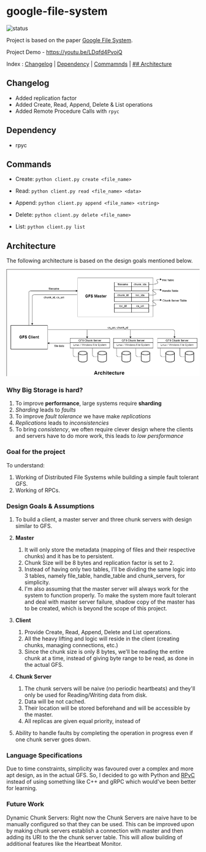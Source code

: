 # google-file-system
![status](https://img.shields.io/badge/version-0.1-85a832) 

Project is based on the paper [Google File System](https://static.googleusercontent.com/media/research.google.com/en//archive/gfs-sosp2003.pdf).

Project Demo - https://youtu.be/LDqfd4PvoiQ

Index : [Changelog](##-changelog) | [Dependency](##-dependency) | [Commamnds](##-commands) | [## Architecture](##-architecture)


## Changelog
- Added replication factor
- Added Create, Read, Append, Delete & List operations
- Added Remote Procedure Calls with `rpyc`



## Dependency
- rpyc

## Commands
- Create: `python client.py create <file_name>` 

- Read: `python client.py read <file_name> <data>`

- Append: `python client.py append <file_name> <string>`

- Delete: `python client.py delete <file_name>`

- List: `python client.py list`


## Architecture

The following architecture is based on the design goals mentioned below.

![GFS Architecture](https://github.com/rvarun11/google-file-system/blob/main/architecture.png)


### Why Big Storage is hard?
1. To improve __performance__, large systems require __sharding__
2. _Sharding_ leads to _faults_
3. To improve _fault tolerance_ we have make _replications_
4. _Replications_ leads to _inconsistencies_
5. To bring _consistency_, we often require clever design where the clients and servers have to do more work, this leads to _low persformance_


### Goal for the project
To understand:
1. Working of Distributed File Systems while building a simple fault tolerant GFS.
2. Working of RPCs.

### Design Goals & Assumptions
1. To build a client, a master server and three chunk servers with design similar to GFS.


2. **Master**
    1. It will only store the metadata (mapping of files and their respective chunks) and it has be to persistent.
    2. Chunk Size will be 8 bytes and replication factor is set to 2.
    3. Instead of having only two tables, I'll be dividing the same logic into 3 tables, namely file_table, handle_table and chunk_servers, for simplicity.
    4. I'm also assuming that the master server will always work for the system to function properly. To make the system more fault tolerant 
    and deal with master server failure, shadow copy of the master has to be created, which is beyond the scope of this project.
   
3. **Client**
    1. Provide Create, Read, Append, Delete and List operations.
    2. All the heavy lifting and logic will reside in the client (creating chunks, managing connections, etc.)
    3. Since the chunk size is only 8 bytes, we'll be reading the entire chunk at a time, instead of giving byte range to be read, as done in the
    actual GFS.
    
    
4. **Chunk Server**
    1. The chunk servers will be naive (no periodic heartbeats) and they'll only be used for Reading/Writing data from disk.
    2. Data will be not cached.
    3. Their location will be stored beforehand and will be accessible by the master.
    4. All replicas are given equal priority, instead of 

6. Ability to handle faults by completing the operation in progress even if one chunk server goes down.


### Language Specifications
Due to time constraints, simplicity was favoured over a complex and more apt design, as in the actual GFS. 
So, I decided to go with Python and [RPyC](https://rpyc.readthedocs.io/en/latest/docs/theory.html#theory) instead of using something like C++ and gRPC which would've been better for learning.

### Future Work
Dynamic Chunk Servers: Right now the Chunk Servers are naive have to be manually configured so that they can be used. This can be improved upon by making chunk servers establish a connection with master and then adding its URI to the the chunk server table. This will allow building of additional features like the Heartbeat Monitor. 

